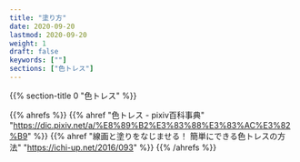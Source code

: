 ```yaml
---
title: "塗り方"
date: 2020-09-20
lastmod: 2020-09-20
weight: 1
draft: false
keywords: [""]
sections: ["色トレス"]
---
```


{{% section-title 0 "色トレス" %}}

{{% ahrefs %}}
    {{% ahref "色トレス - pixiv百科事典" "https://dic.pixiv.net/a/%E8%89%B2%E3%83%88%E3%83%AC%E3%82%B9" %}}
    {{% ahref "線画と塗りをなじませる！ 簡単にできる色トレスの方法" "https://ichi-up.net/2016/093" %}}
{{% /ahrefs %}}